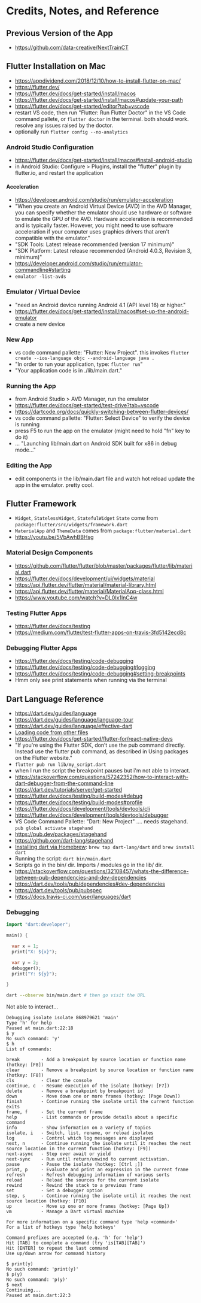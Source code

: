 # Credits, Notes, and Reference

## Previous Version of the App

  + https://github.com/data-creative/NextTrainCT

## Flutter Installation on Mac

  + https://appdividend.com/2018/12/10/how-to-install-flutter-on-mac/
  + https://flutter.dev/
  + https://flutter.dev/docs/get-started/install/macos
  + https://flutter.dev/docs/get-started/install/macos#update-your-path
  + https://flutter.dev/docs/get-started/editor?tab=vscode
  + restart VS code, then run "Flutter: Run Flutter Doctor" in the VS Code command pallete, or `flutter doctor` in the terminal. both should work. resolve any issues raised by the doctor.
  + optionally run `flutter config --no-analytics`

### Android Studio Configuration

  + https://flutter.dev/docs/get-started/install/macos#install-android-studio
  + in Android Studio: Configure > Plugins, install the "flutter" plugin by flutter.io, and restart the application

#### Acceleration

  + https://developer.android.com/studio/run/emulator-acceleration
  + "When you create an Android Virtual Device (AVD) in the AVD Manager, you can specify whether the emulator should use hardware or software to emulate the GPU of the AVD. Hardware acceleration is recommended and is typically faster. However, you might need to use software acceleration if your computer uses graphics drivers that aren't compatible with the emulator."
  + "SDK Tools: Latest release recommended (version 17 minimum)"
  + "SDK Platform: Latest release recommended (Android 4.0.3, Revision 3, minimum)"
  + https://developer.android.com/studio/run/emulator-commandline#starting
  + `emulator -list-avds`

### Emulator / Virtual Device

  + "need an Android device running Android 4.1 (API level 16) or higher."
  + https://flutter.dev/docs/get-started/install/macos#set-up-the-android-emulator
  + create a new device

### New App

  + vs code command pallette: "Flutter: New Project". this invokes `flutter create --ios-language objc --android-language java .`
  + "In order to run your application, type: `flutter run`"
  + "Your application code is in ./lib/main.dart."

### Running the App

  + from Android Studio > AVD Manager, run the emulator
  + https://flutter.dev/docs/get-started/test-drive?tab=vscode
  + https://dartcode.org/docs/quickly-switching-between-flutter-devices/
  + vs code command pallette: "Flutter: Select Device" to verify the device is running
  + press F5 to run the app on the emulator (might need to hold "fn" key to do it)
  + ... "Launching lib/main.dart on Android SDK built for x86 in debug mode..."

### Editing the App

  + edit components in the lib/main.dart file and watch hot reload update the app in the emulator. pretty cool.

## Flutter Framework

  + `Widget`, `StatelessWidget`, `StatefulWidget` `State` come from `package:flutter/src/widgets/framework.dart`
  + `MaterialApp` and `ThemeData` comes from `package:flutter/material.dart`
  + https://youtu.be/5VbAwhBBHsg

### Material Design Components

  + https://github.com/flutter/flutter/blob/master/packages/flutter/lib/material.dart
  + https://flutter.dev/docs/development/ui/widgets/material
  + https://api.flutter.dev/flutter/material/material-library.html
  + https://api.flutter.dev/flutter/material/MaterialApp-class.html
  + https://www.youtube.com/watch?v=DL0Ix1lnC4w

### Testing Flutter Apps

  + https://flutter.dev/docs/testing
  + https://medium.com/flutter/test-flutter-apps-on-travis-3fd5142ecd8c

### Debugging Flutter Apps

  + https://flutter.dev/docs/testing/code-debugging
  + https://flutter.dev/docs/testing/code-debugging#logging
  + https://flutter.dev/docs/testing/code-debugging#setting-breakpoints
  + Hmm only see print statements when running via the terminal

## Dart Language Reference

  + https://dart.dev/guides/language
  + https://dart.dev/guides/language/language-tour
  + https://dart.dev/guides/language/effective-dart
  + [Loading code from other files](https://stackoverflow.com/a/48875430/670433)
  + https://flutter.dev/docs/get-started/flutter-for/react-native-devs
  + "If you're using the Flutter SDK, don’t use the pub command directly. Instead use the flutter pub command, as described in Using packages on the Flutter website."
  + `flutter pub run lib/my_script.dart`
  + when I run the script the breakpoint pauses but i'm not able to interact.
  + https://stackoverflow.com/questions/57242352/how-to-interact-with-dart-debugger-from-the-command-line
  + https://dart.dev/tutorials/server/get-started
  + https://flutter.dev/docs/testing/build-modes#debug
  + https://flutter.dev/docs/testing/build-modes#profile
  + https://flutter.dev/docs/development/tools/devtools/cli
  + https://flutter.dev/docs/development/tools/devtools/debugger
  + VS Code Command Pallette: "Dart: New Project" .... needs stagehand. `pub global activate stagehand`
  + https://pub.dev/packages/stagehand
  + https://github.com/dart-lang/stagehand
  + [Installing dart via Homebrew](https://dart.dev/get-dart): `brew tap dart-lang/dart` and `brew install dart`
  + Running the script: `dart bin/main.dart`
  + Scripts go in the bin/ dir. Imports / modules go in the lib/ dir.
  + https://stackoverflow.com/questions/32108457/whats-the-difference-between-pub-dependencies-and-dev-dependencies
  + https://dart.dev/tools/pub/dependencies#dev-dependencies
  + https://dart.dev/tools/pub/pubspec
  + https://docs.travis-ci.com/user/languages/dart

### Debugging


```dart
import "dart:developer";

main() {

  var x = 1;
  print("X: ${x}");

  var y = 2;
  debugger();
  print("Y: ${y}");

}
```

```sh
dart --observe bin/main.dart # then go visit the URL
```

Not able to interact...



```
Debugging isolate isolate 868979621 'main'
Type 'h' for help
Paused at main.dart:22:18
$ y
No such command: 'y'
$ h
List of commands:

break        - Add a breakpoint by source location or function name (hotkey: [F8])
clear        - Remove a breakpoint by source location or function name (hotkey: [F8])
cls          - Clear the console
continue, c  - Resume execution of the isolate (hotkey: [F7])
delete       - Remove a breakpoint by breakpoint id
down         - Move down one or more frames (hotkey: [Page Down])
finish       - Continue running the isolate until the current function exits
frame, f     - Set the current frame
help         - List commands or provide details about a specific command
info         - Show information on a variety of topics
isolate, i   - Switch, list, rename, or reload isolates
log          - Control which log messages are displayed
next, n      - Continue running the isolate until it reaches the next source location in the current function (hotkey: [F9])
next-async   - Step over await or yield
next-sync    - Run until return/unwind to current activation.
pause        - Pause the isolate (hotkey: [Ctrl ;])
print, p     - Evaluate and print an expression in the current frame
refresh      - Refresh debugging information of various sorts
reload       - Reload the sources for the current isolate
rewind       - Rewind the stack to a previous frame
set          - Set a debugger option
step, s      - Continue running the isolate until it reaches the next source location (hotkey: [F10]
up           - Move up one or more frames (hotkey: [Page Up])
vm           - Manage a Dart virtual machine

For more information on a specific command type 'help <command>'
For a list of hotkeys type 'help hotkeys'

Command prefixes are accepted (e.g. 'h' for 'help')
Hit [TAB] to complete a command (try 'is[TAB][TAB]')
Hit [ENTER] to repeat the last command
Use up/down arrow for command history

$ print(y)
No such command: 'print(y)'
$ p(y)
No such command: 'p(y)'
$ next
Continuing...
Paused at main.dart:22:3
```
